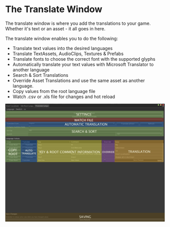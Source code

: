 # The Translate Window

The translate window is where you add the translations to your game. Whether it's text or an asset - it all goes in here.

The translate window enables you to do the following:

* Translate text values into the desired languages
* Translate TextAssets, AudioClips, Textures & Prefabs
* Translate fonts to choose the correct font with the supported glyphs
* Automatically translate your text values with Microsoft Translator to another language
* Search & Sort Translations
* Override Asset Translations and use the same asset as another language.
* Copy values from the root language file
* Watch .csv or .xls file for changes and hot reload 

![alt](img/translate-window-1.png)